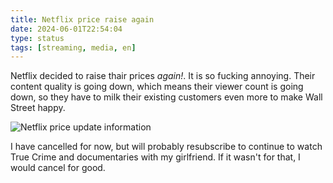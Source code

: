```yaml
---
title: Netflix price raise again
date: 2024-06-01T22:54:04
type: status
tags: [streaming, media, en]
---
```


Netflix decided to raise thair prices *again!*. It is so fucking annoying. Their content quality is going down, which means their viewer count is going down, so they have to milk their existing customers even more to make Wall Street happy.

![Netflix price update information](https://media.jason.re/2024/04/06/netflix-price-hike.png)

I have cancelled for now, but will probably resubscribe to continue to watch True Crime and documentaries with my girlfriend. If it wasn't for that, I would cancel for good.
